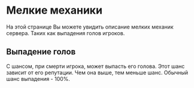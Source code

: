# Мелкие механики
На этой странице Вы можете увидить описание мелких механик сервера. Таких как выпадения
голов игроков.

## Выпадение голов
<!-- TODO: скриншот -->

С шансом, при смерти игрока, может выпасть его голова. Этот шанс зависит от его
репутации. Чем она выше, тем меньше шанс. Обычный шанс выпадения - 100%.
